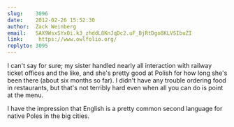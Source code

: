 ```yaml
---
slug:    3096
date:    2012-02-26 15:52:30
author:  Zack Weinberg
email:   SAX9WsxSYxOi.k3_zhddL8KnJqDc2.uF_BjRtDgo8KLVSIbuZI
link:     https://www.owlfolio.org/
replyto: 3095
---
```


I can't say for sure; my sister handled nearly all interaction with
railway ticket offices and the like, and she's pretty good at Polish
for how long she's been there (about six months so far).  I didn't
have any trouble ordering food in restaurants, but that's not terribly
hard even when all you can do is point at the menu.

I have the impression that English is a pretty common second language
for native Poles in the big cities.
